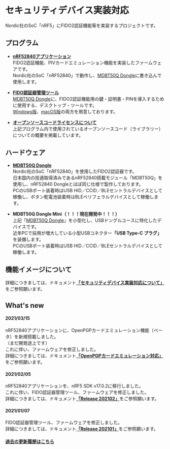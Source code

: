 # セキュリティデバイス実装対応

Nordic社のSoC「nRF5」にFIDO2認証機能等を実装するプロジェクトです。

## プログラム

- <b>[nRF52840アプリケーション](nRF52840_app)</b><br>
FIDO2認証機能、PIVカードエミュレーション機能を実装したファームウェアです。<br>
Nordic社のSoC「nRF52840」で動作し、[MDBT50Q Dongle](FIDO2Device/MDBT50Q_Dongle)に書き込んで使用します。

- <b>[FIDO認証器管理ツール](MaintenanceTool)</b><br>
[MDBT50Q Dongle](FIDO2Device/MDBT50Q_Dongle)に、FIDO2認証機能用の鍵・証明書・PINを導入するために使用する、デスクトップ・ツールです。<br>
[Windows版](MaintenanceTool/WindowsExe)、[macOS版](MaintenanceTool/macOSApp)の両方を用意しております。

- <b>[オープンソースコードライセンスについて](OSSL.md)</b><br>
上記プログラム内で使用されているオープンソースコード（ライブラリー）についての概要を掲載しています。

## ハードウェア

- <b>[MDBT50Q Dongle](FIDO2Device/MDBT50Q_Dongle)</b><br>
Nordic社のSoC「nRF52840」を使用したFIDO2認証器です。<br>
日本国内の技適取得済みであるnRF52840搭載モジュール「MDBT50Q」を使用し、nRF52840 Dongleとほぼ同じ仕様で製作しております。<br>
PCのUSBポート装着時はUSB HID／CCID／BLEセントラルデバイスとして稼働し、ボタン乾電池装着時はBLEペリフェラルデバイスとして稼働します。

- <b>MDBT50Q Dongle Mini（！！！現在開発中！！！）</b><br>
上記「[MDBT50Q Dongle](FIDO2Device/MDBT50Q_Dongle)」を小型化し、USBドングルユースに特化したデバイスです。<br>
近年PCで採用が増大している小型USBコネクター<b>「USB Type-C プラグ」</b>を装備します。<br>
PCのUSBポート装着時はUSB HID／CCID／BLEセントラルデバイスとして稼働します。

## 機能イメージについて

詳細につきましては、ドキュメント<b>[「セキュリティデバイス実装対応について」](https://github.com/diverta/onecard-fido/wiki/セキュリティデバイス実装対応について)</b>をご参照願います。

## What's new

#### 2021/03/15

nRF52840アプリケーションに、OpenPGPカードエミュレーション機能（ベータ）を新規搭載しました。<br>
（まだ開発途上です）<br>
これに伴い、ファームウェアを修正しました。<br>
詳細につきましては、ドキュメント<b>[「OpenPGPカードエミュレーション対応」](https://github.com/diverta/onecard-fido/blob/doc-20210311/CCID/OpenPGP/README.md)</b>をご参照願います。

#### 2021/02/05

nRF52840アプリケーションを、nRF5 SDK v17.0.2に移行しました。<br>
これに伴い、FIDO認証器管理ツール、ファームウェアを修正しました。<br>
詳細につきましては、ドキュメント<b>[「Release 202102」](https://github.com/diverta/onecard-fido/releases/tag/Release_202102)</b>をご参照願います。

#### 2021/01/07

FIDO認証器管理ツール、ファームウェアを修正しました。<br>
詳細につきましては、ドキュメント<b>[「Release 202101」](https://github.com/diverta/onecard-fido/releases/tag/Release_202101)</b>をご参照願います。

#### [過去の更新履歴はこちら](HISTORY.md)
